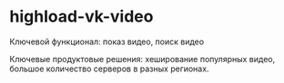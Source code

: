 # highload-vk-video

Ключевой функционал: показ видео, поиск видео

Ключевые продуктовые решения: хеширование популярных видео, большое количество серверов в разных регионах. 
